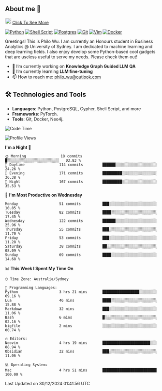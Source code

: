 ## About me 🤗

<a href="#"><img src="https://media.giphy.com/media/hvRJCLFzcasrR4ia7z/giphy.gif" width="20px" height="20px"></a> [Click To See More](https://codeboyphilo.github.io)

[![Python](https://img.shields.io/badge/python-3670A0?style=for-the-badge&logo=python&logoColor=ffdd54)](#)
[![Shell Script](https://img.shields.io/badge/shell_script-%23121011.svg?style=for-the-badge&logo=gnu-bash&logoColor=white)](#)
[![Postgres](https://img.shields.io/badge/postgres-%23316192.svg?style=for-the-badge&logo=postgresql&logoColor=white)](#)
[![Git](https://img.shields.io/badge/git-%23F05033.svg?style=for-the-badge&logo=git&logoColor=white)](#)
[![Vim](https://img.shields.io/badge/VIM-%2311AB00.svg?style=for-the-badge&logo=vim&logoColor=white)](#)
[![Docker](https://img.shields.io/badge/docker-%230db7ed.svg?style=for-the-badge&logo=docker&logoColor=white)](#)

Greetings! This is Philo Wu. I am currently an Honours student in Business Analytics \@ University of Sydney. I am dedicated to machine learning and deep learning fields. I also enjoy develop some Python-based cool gadgets that are ~~useless~~ useful to serve my needs. Please check them out!

- 🔭 I’m currently working on **Knowledge Graph Guided LLM QA**
- 🌱 I’m currently learning **LLM fine-tuning**
- 📫 How to reach me: philo_wu@outlook.com

## 🛠 Technologies and Tools
- **Languages**: Python, PostgreSQL, Cypher, Shell Script, and more
- **Frameworks**: PyTorch.
- **Tools**: Git, Docker, Neo4j.

<!--START_SECTION:waka-->
![Code Time](http://img.shields.io/badge/Code%20Time-649%20hrs%2049%20mins-blue)

![Profile Views](http://img.shields.io/badge/Profile%20Views-1-blue)

**I'm a Night 🦉** 

```text
🌞 Morning                18 commits          █░░░░░░░░░░░░░░░░░░░░░░░░   03.83 % 
🌆 Daytime                114 commits         ██████░░░░░░░░░░░░░░░░░░░   24.26 % 
🌃 Evening                171 commits         █████████░░░░░░░░░░░░░░░░   36.38 % 
🌙 Night                  167 commits         █████████░░░░░░░░░░░░░░░░   35.53 % 
```
📅 **I'm Most Productive on Wednesday** 

```text
Monday                   51 commits          ███░░░░░░░░░░░░░░░░░░░░░░   10.85 % 
Tuesday                  82 commits          ████░░░░░░░░░░░░░░░░░░░░░   17.45 % 
Wednesday                122 commits         ██████░░░░░░░░░░░░░░░░░░░   25.96 % 
Thursday                 55 commits          ███░░░░░░░░░░░░░░░░░░░░░░   11.70 % 
Friday                   53 commits          ███░░░░░░░░░░░░░░░░░░░░░░   11.28 % 
Saturday                 38 commits          ██░░░░░░░░░░░░░░░░░░░░░░░   08.09 % 
Sunday                   69 commits          ████░░░░░░░░░░░░░░░░░░░░░   14.68 % 
```


📊 **This Week I Spent My Time On** 

```text
🕑︎ Time Zone: Australia/Sydney

💬 Programming Languages: 
Python                   3 hrs 21 mins       █████████████████░░░░░░░░   69.16 % 
Lua                      46 mins             ████░░░░░░░░░░░░░░░░░░░░░   15.88 % 
Markdown                 32 mins             ███░░░░░░░░░░░░░░░░░░░░░░   11.06 % 
Bash                     6 mins              █░░░░░░░░░░░░░░░░░░░░░░░░   02.16 % 
bigfile                  2 mins              ░░░░░░░░░░░░░░░░░░░░░░░░░   00.74 % 

🔥 Editors: 
Neovim                   4 hrs 19 mins       ██████████████████████░░░   88.94 % 
Obsidian                 32 mins             ███░░░░░░░░░░░░░░░░░░░░░░   11.06 % 

💻 Operating System: 
Mac                      4 hrs 51 mins       █████████████████████████   100.00 % 
```


 Last Updated on 30/12/2024 01:41:56 UTC
<!--END_SECTION:waka-->
